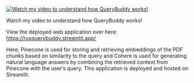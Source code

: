 
[![Watch my video to understand how QueryBuddy works!](https://img.youtube.com/vi/TnIAl9ICmtk/0.jpg)](https://www.youtube.com/watch?v=TnIAl9ICmtk)

Watch my video to understand how QueryBuddy works!

View the deployed web application over here: https://ruxquerybuddy.streamlit.app/

Here, Pinecone is used for storing and retrieving embeddings of the PDF chunks based on similarity to the query and Cohere is used for generating natural language answers by combining the retrieved context from Pinecone with the user’s query. This application is deployed and hosted on Streamlit.
